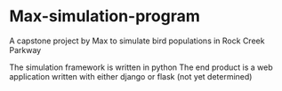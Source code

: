 # Max-simulation-program
A capstone project by Max to simulate bird populations in Rock Creek Parkway

The simulation framework is written in python
The end product is a web application written with either django or flask (not yet determined)
